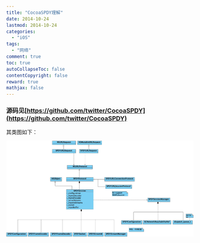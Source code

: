 ```yaml
---
title: "CocoaSPDY理解"
date: 2014-10-24
lastmod: 2014-10-24
categories:
  - "iOS"
tags:
  - "网络"
comment: true
toc: true
autoCollapseToc: false
contentCopyright: false
reward: true
mathjax: false
---
```


### 源码见[https://github.com/twitter/CocoaSPDY](https://github.com/twitter/CocoaSPDY)
其类图如下：

![image](/images/post/2014-10-24-cocoaspdy-li-jie/CocoaSPDY_class_overview.jpg)
